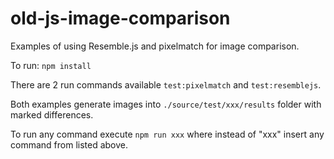 # old-js-image-comparison
Examples of using Resemble.js and pixelmatch for image comparison.

To run: 
`npm install`

There are 2 run commands available `test:pixelmatch` and `test:resemblejs`. 

Both examples generate images into `./source/test/xxx/results` folder with marked differences. 

To run any command execute `npm run xxx` where instead of "xxx" insert any command from listed above.
